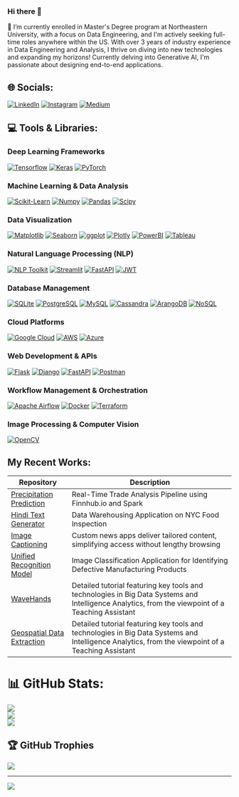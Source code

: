 ### Hi there 👋
🔭 I’m currently enrolled in Master's Degree program at Northeastern University, with a focus on Data Engineering, and I'm actively seeking full-time roles anywhere within the US. With over 3 years of industry experience in Data Engineering and Analysis, I thrive on diving into new technologies and expanding my horizons! Currently delving into Generative AI, I'm passionate about designing end-to-end applications. 

## 🌐 Socials:

[![LinkedIn](https://img.shields.io/badge/LinkedIn-%230077B5.svg?logo=linkedin&logoColor=white)](https://linkedin.com/in/yogicheril) 
[![Instagram](https://img.shields.io/badge/Instagram-%23E4405F.svg?logo=Instagram&logoColor=white)](https://instagram.com/cherilyogi)
[![Medium](https://img.shields.io/badge/Medium-%2312100E.svg?logo=medium&logoColor=white)](https://medium.com/@yogi.c)

## 💻 Tools & Libraries:

### Deep Learning Frameworks
[![Tensorflow](https://img.shields.io/badge/Tensorflow-%23FF6F00.svg?logo=tensorflow&logoColor=white)](https://www.tensorflow.org/)
[![Keras](https://img.shields.io/badge/Keras-%23D00000.svg?logo=keras&logoColor=white)](https://keras.io/)
[![PyTorch](https://img.shields.io/badge/PyTorch-%23EE4C2C.svg?logo=pytorch&logoColor=white)](https://pytorch.org/)

### Machine Learning & Data Analysis
[![Scikit-Learn](https://img.shields.io/badge/Scikit_Learn-%2341CACC.svg?logo=scikit-learn&logoColor=white)](https://scikit-learn.org/)
[![Numpy](https://img.shields.io/badge/Numpy-%23013243.svg?logo=numpy&logoColor=white)](https://numpy.org/)
[![Pandas](https://img.shields.io/badge/Pandas-%23150458.svg?logo=pandas&logoColor=white)](https://pandas.pydata.org/)
[![Scipy](https://img.shields.io/badge/Scipy-%230C55A5.svg?logo=scipy&logoColor=white)](https://www.scipy.org/)

### Data Visualization
[![Matplotlib](https://img.shields.io/badge/Matplotlib-%2300768F.svg?logo=matplotlib&logoColor=white)](https://matplotlib.org/)
[![Seaborn](https://img.shields.io/badge/Seaborn-%2343B02A.svg?logo=seaborn&logoColor=white)](https://seaborn.pydata.org/)
[![ggplot](https://img.shields.io/badge/ggplot-%23276DC3.svg?logo=ggplot&logoColor=white)](https://ggplot2.tidyverse.org/)
[![Plotly](https://img.shields.io/badge/Plotly-%230077B5.svg?logo=plotly&logoColor=white)]() 
[![PowerBI](https://img.shields.io/badge/PowerBI-%23F2C811.svg?logo=powerbi&logoColor=white)](https://powerbi.microsoft.com/)
[![Tableau](https://img.shields.io/badge/Tableau-%23000071.svg?logo=tableau&logoColor=white)](https://www.tableau.com/)

### Natural Language Processing (NLP)
[![NLP Toolkit](https://img.shields.io/badge/NLP_Toolkit-%233776AB.svg)](https://www.example.com/)
[![Streamlit](https://img.shields.io/badge/Streamlit-%23FF4F00.svg?logo=streamlit&logoColor=white)](https://www.streamlit.io/)
[![FastAPI](https://img.shields.io/badge/FastAPI-%230D96E3.svg?logo=fastapi&logoColor=white)](https://fastapi.tiangolo.com/)
[![JWT](https://img.shields.io/badge/JWT-%23000000.svg)](https://jwt.io/)

### Database Management
[![SQLite](https://img.shields.io/badge/SQLite-%23003B57.svg?logo=sqlite&logoColor=white)](https://www.sqlite.org/)
[![PostgreSQL](https://img.shields.io/badge/PostgreSQL-%23#336791.svg?logo=postgresql&logoColor=white)](https://www.postgresql.org/)
[![MySQL](https://img.shields.io/badge/MySQL-%23#4479A1.svg?logo=mysql&logoColor=white)](https://www.mysql.com/)
[![Cassandra](https://img.shields.io/badge/Cassandra-%23#1287B1.svg?logo=apache-cassandra&logoColor=white)](https://cassandra.apache.org/)
[![ArangoDB](https://img.shields.io/badge/ArangoDB-%23324988.svg?logo=arangodb&logoColor=white)](https://www.arangodb.com/)
[![NoSQL](https://img.shields.io/badge/NoSQL-%23182C57.svg)](https://www.example.com/)

### Cloud Platforms
[![Google Cloud](https://img.shields.io/badge/Google_Cloud-%234285F4.svg?logo=google-cloud&logoColor=white)](https://cloud.google.com/)
[![AWS](https://img.shields.io/badge/AWS-%23FF9900.svg?logo=amazon-aws&logoColor=white)](https://aws.amazon.com/)
[![Azure](https://img.shields.io/badge/Azure-%230077B5.svg?logo=azure&logoColor=white)]() 

### Web Development & APIs
[![Flask](https://img.shields.io/badge/Flask-%23000000.svg?logo=flask&logoColor=white)](https://flask.palletsprojects.com/)
[![Django](https://img.shields.io/badge/Django-%23092E20.svg?logo=django&logoColor=white)](https://www.djangoproject.com/)
[![FastAPI](https://img.shields.io/badge/FastAPI-%230D96E3.svg?logo=fastapi&logoColor=white)](https://fastapi.tiangolo.com/)
[![Postman](https://img.shields.io/badge/Postman-%23FF6C37.svg?logo=postman&logoColor=white)](https://www.postman.com/)

### Workflow Management & Orchestration
[![Apache Airflow](https://img.shields.io/badge/Apache_Airflow-%23017CEE.svg?logo=apache-airflow&logoColor=white)](https://airflow.apache.org/)
[![Docker](https://img.shields.io/badge/Docker-%232496ED.svg?logo=docker&logoColor=white)](https://www.docker.com/)
[![Terraform](https://img.shields.io/badge/Terraform-%23623CE4.svg?logo=terraform&logoColor=white)](https://www.terraform.io/)

### Image Processing & Computer Vision
[![OpenCV](https://img.shields.io/badge/OpenCV-%23#5C3EE8.svg?logo=opencv&logoColor=white)](https://opencv.org/)


## My Recent Works:

| Repository | Description |
|---|---|
| [Precipitation Prediction](https://github.com/Neural-INFO-6106/PrecipitationPrediction.git) | Real-Time Trade Analysis Pipeline using Finnhub.io and Spark |
| [Hindi Text Generator](https://github.com/Neural-INFO-6106/HindiTextGenerator.git) | Data Warehousing Application on NYC Food Inspection |
| [Image Captioning](https://github.com/Neural-INFO-6106/CoCo_Dataset.git) | Custom news apps deliver tailored content, simplifying access without lengthy browsing |
| [Unified Recognition Model](https://github.com/Neural-INFO-6106/RecognitionModel.git) | Image Classification Application for Identifying Defective Manufacturing Products |
| [WaveHands](https://github.com/BigDataIA-Spring2023-Team-01/WaveHands.git) | Detailed tutorial featuring key tools and technologies in Big Data Systems and Intelligence Analytics, from the viewpoint of a Teaching Assistant |
| [Geospatial Data Extraction](https://github.com/BigDataIA-Spring2023-Team-01/Assignment-3.git) | Detailed tutorial featuring key tools and technologies in Big Data Systems and Intelligence Analytics, from the viewpoint of a Teaching Assistant |

# 📊 GitHub Stats:
![](https://github-readme-stats.vercel.app/api?username=CY2404&theme=dark&hide_border=false&include_all_commits=true&count_private=false)<br/>
![](https://github-readme-streak-stats.herokuapp.com/?user=CY2404&theme=dark&hide_border=false)<br/>
![](https://github-readme-stats.vercel.app/api/top-langs/?username=CY2404&theme=dark&hide_border=false&include_all_commits=true&count_private=false&layout=compact)

## 🏆 GitHub Trophies
![](https://github-profile-trophy.vercel.app/?username=CY2404&theme=radical&no-frame=false&no-bg=false&margin-w=4)

---
[![](https://visitcount.itsvg.in/api?id=CY2404&icon=0&color=0)](https://visitcount.itsvg.in)
<!--
**CY2404/CY2404** is a ✨ _special_ ✨ repository because its `README.md` (this file) appears on your GitHub profile.

Here are some ideas to get you started:

- 🔭 I’m currently working on ...
- 🌱 I’m currently learning ...
- 👯 I’m looking to collaborate on ...
- 🤔 I’m looking for help with ...
- 💬 Ask me about ...
- 📫 How to reach me: ...
- 😄 Pronouns: ...
- ⚡ Fun fact: ...
-->
